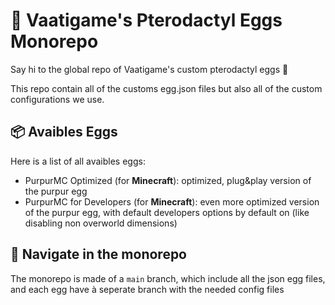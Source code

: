 # 🥚 Vaatigame's Pterodactyl Eggs Monorepo
Say hi to the global repo of Vaatigame's custom pterodactyl eggs 👋

This repo contain all of the customs egg.json files but also all of the custom configurations we use.

## 📦 Avaibles Eggs
Here is a list of all avaibles eggs:
- PurpurMC Optimized (for **Minecraft**): optimized, plug&play version of the purpur egg
- PurpurMC for Developers (for **Minecraft**): even more optimized version of the purpur egg, with default developers options by default on (like disabling non overworld dimensions)

## 🚂 Navigate in the monorepo
The monorepo is made of a `main` branch, which include all the json egg files, and each egg have à seperate branch with the needed config files
